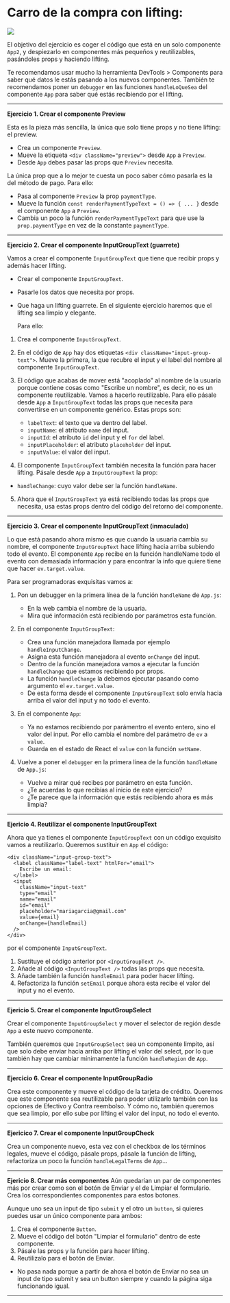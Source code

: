 # Carro de la compra con lifting:

![](https://774018087-files.gitbook.io/~/files/v0/b/gitbook-28427.appspot.com/o/assets%2F-MdR67vc7P9nPSm8gsCY%2Fsync%2Fd166b2b851e87f98072ec24e236b54308aec8589.png?generation=1631780516651902&alt=media)

El objetivo del ejercicio es coger el código que está en un solo componente `App2`, y despiezarlo en componentes más pequeños y reutilizables, pasándoles props y haciendo lifting.

Te recomendamos usar mucho la herramienta DevTools > Components para saber qué datos le estás pasando a los nuevos componentes. También te recomendamos poner un `debugger` en las funciones `handleLoQueSea` del componente `App` para saber qué estás recibiendo por el lifting.

---

**Ejercicio 1. Crear el componente Preview**

Esta es la pieza más sencilla, la única que solo tiene props y no tiene lifting: el preview.

- Crea un componente `Preview`.
- Mueve la etiqueta `<div className="preview">` desde `App` a `Preview`.
- Desde `App` debes pasar las props que `Preview` necesita.

La única prop que a lo mejor te cuesta un poco saber cómo pasarla es la del método de pago. Para ello:

- Pasa al componente `Preview` la prop `paymentType`.
- Mueve la función `const renderPaymentTypeText = () => { ... }` desde el componente `App` a `Preview`.
- Cambia un poco la función `renderPaymentTypeText` para que use la `prop.paymentType` en vez de la constante `paymentType`.

---

**Ejercicio 2. Crear el componente InputGroupText (guarrete)**

Vamos a crear el componente `InputGroupText` que tiene que recibir props y además hacer lifting.

- Crear el componente `InputGroupText`.
- Pasarle los datos que necesita por props.
- Que haga un lifting guarrete. En el siguiente ejercicio haremos que el lifting sea limpio y elegante.

  Para ello:

1.  Crea el componente `InputGroupText`.

2.  En el código de `App` hay dos etiquetas `<div className="input-group-text">`. Mueve la primera, la que recubre el input y el label del nombre al componente `InputGroupText`.

3.  El código que acabas de mover está "acoplado" al nombre de la usuaria porque contiene cosas como "Escribe un nombre", es decir, no es un componente reutilizable. Vamos a hacerlo reutilizable. Para ello pásale desde `App` a `InputGroupText` todas las props que necesita para convertirse en un componente genérico. Estas props son:

    - `labelText`: el texto que va dentro del label.
    - `inputName`: el atributo `name` del input.
    - `inputId`: el atributo `id` del input y el `for` del label.
    - `inputPlaceholder`: el atributo `placeholder` del input.
    - `inputValue`: el valor del input.

4.  El componente `InputGroupText` también necesita la función para hacer lifting. Pásale desde `App` a `InputGroupText` la prop:

- `handleChange`: cuyo valor debe ser la función `handleName`.

5. Ahora que el `InputGroupText` ya está recibiendo todas las props que necesita, usa estas props dentro del código del retorno del componente.

---

**Ejercicio 3. Crear el componente InputGroupText (inmaculado)**

Lo que está pasando ahora mismo es que cuando la usuaria cambia su nombre, el componente `InputGroupText` hace lifting hacia arriba subiendo todo el evento. El componente `App` recibe en la función handleName todo el evento con demasiada información y para encontrar la info que quiere tiene que hacer `ev.target.value`.

Para ser programadoras exquisitas vamos a:

1. Pon un debugger en la primera línea de la función `handleName` de `App.js`:

   - En la web cambia el nombre de la usuaria.
   - Mira qué información está recibiendo por parámetros esta función.

2. En el componente `InputGroupText`:

   - Crea una función manejadora llamada por ejemplo `handleInputChange`.
   - Asigna esta función manejadora al evento `onChange` del input.
   - Dentro de la función manejadora vamos a ejecutar la función `handleChange` que estamos recibiendo por props.
   - La función `handleChange` la debemos ejecutar pasando como argumento el `ev.target.value`.
   - De esta forma desde el componente `InputGroupText` solo envía hacia arriba el valor del input y no todo el evento.

3. En el componente `App`:

   - Ya no estamos recibiendo por parámentro el evento entero, sino el valor del input. Por ello cambia el nombre del parámetro de `ev` a `value`.
   - Guarda en el estado de React el `value` con la función `setName`.

4. Vuelve a poner el `debugger` en la primera línea de la función `handleName` de `App.js`:
   - Vuelve a mirar qué recibes por parámetro en esta función.
   - ¿Te acuerdas lo que recibías al inicio de este ejercicio?
   - ¿Te parece que la información que estás recibiendo ahora es más limpia?

---

**Ejericio 4. Reutilizar el componente InputGroupText**

Ahora que ya tienes el componente `InputGroupText` con un código exquisito vamos a reutilizarlo. Queremos sustituir en `App` el código:

```
<div className="input-group-text">
  <label className="label-text" htmlFor="email">
    Escribe un email:
  </label>
  <input
    className="input-text"
    type="email"
    name="email"
    id="email"
    placeholder="mariagarcia@gmail.com"
    value={email}
    onChange={handleEmail}
  />
</div>
```

por el componente `InputGroupText`.

1. Sustituye el código anterior por `<InputGroupText />`.
2. Añade al código `<InputGroupText />` todas las props que necesita.
3. Añade también la función `handleEmail` para poder hacer lifting.
4. Refactoriza la función `setEmail` porque ahora esta recibe el valor del input y no el evento.

---

**Ejericio 5. Crear el componente InputGroupSelect**

Crear el componente `InputGroupSelect` y mover el selector de región desde `App` a este nuevo componente.

También queremos que `InputGroupSelect` sea un componente limpito, así que solo debe enviar hacia arriba por lifting el valor del select, por lo que también hay que cambiar mínimamente la función `handleRegion` de `App`.

---

**Ejercicio 6. Crear el componente InputGroupRadio**

Crea este componente y mueve el código de la tarjeta de crédito. Queremos que este componente sea reutilizable para poder utilizarlo también con las opciones de Efectivo y Contra reembolso. Y cómo no, también queremos que sea limpio, por ello sube por lifting el valor del input, no todo el evento.

---

**Ejericico 7. Crear el componente InputGroupCheck**

Crea un componente nuevo, esta vez con el checkbox de los términos legales, mueve el código, pásale props, pásale la función de lifting, refactoriza un poco la función `handleLegalTerms` de `App`...

---

**Ejericio 8. Crear más componentes**
Aún quedarían un par de componentes más por crear como son el botón de Enviar y el de Limpiar el formulario. Crea los correspondientes componentes para estos botones.

Aunque uno sea un input de tipo `submit` y el otro un `button`, si quieres puedes usar un único componente para ambos:

1. Crea el componente `Button`.
1. Mueve el código del botón "Limpiar el formulario" dentro de este componente.
1. Pásale las props y la función para hacer lifting.
1. Reutilizalo para el botón de Enviar.

- No pasa nada porque a partir de ahora el botón de Enviar no sea un input de tipo submit y sea un button siempre y cuando la página siga funcionando igual.

---
